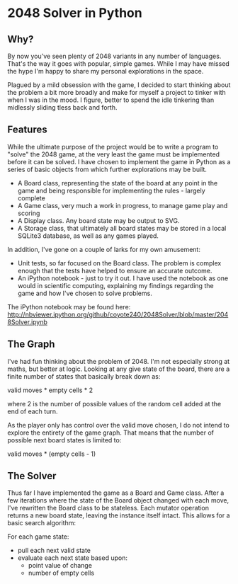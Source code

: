 # 2048 Solver in Python

## Why?

By now you've seen plenty of 2048 variants in any number of languages.  That's
the way it goes with popular, simple games.  While I may have missed the hype
I'm happy to share my personal explorations in the space.

Plagued by a mild obsession with the game, I decided to start thinking about the
problem a bit more broadly and make for myself a project to tinker with when I
was in the mood.  I figure, better to spend the idle tinkering than midlessly
sliding tless back and forth.

## Features

While the ultimate purpose of the project would be to write a program to "solve"
the 2048 game, at the very least the game must be implemented before it can be
solved.  I have chosen to implement the game in Python as a series of basic
objects from which further explorations may be built.

* A Board class, representing the state of the board at any point in the game
and being responsible for implementing the rules - largely complete
* A Game class, very much a work in progress, to manage game play and scoring
* A Display class.  Any board state may be output to SVG.
* A Storage class, that ultimately all board states may be stored in a local
SQLite3 database, as well as any games played.

In addition, I've gone on a couple of larks for my own amusement:

* Unit tests, so far focused on the Board class.  The problem is complex enough
that the tests have helped to ensure an accurate outcome.
* An iPython notebook - just to try it out.  I have used the notebook as one
would in scientific computing, explaining my findings regarding the game and how
I've chosen to solve problems.

The iPython notebook may be found here:
http://nbviewer.ipython.org/github/coyote240/2048Solver/blob/master/2048Solver.ipynb

## The Graph

I've had fun thinking about the problem of 2048.  I'm not especially strong at
maths, but better at logic.  Looking at any give state of the board, there are a
finite number of states that basically break down as:

valid moves * empty cells * 2

where 2 is the number of possible values of the random cell added at the end of
each turn.

As the player only has control over the valid move chosen, I do not intend to
explore the entirety of the game graph.  That means that the number of possible
next board states is limited to:

valid moves * (empty cells - 1)

## The Solver

Thus far I have implemented the game as a Board and Game class.  After a few
iterations where the state of the Board object changed with each move, I've
rewritten the Board class to be stateless.  Each mutator operation returns a new
board state, leaving the instance itself intact.  This allows for a basic search
algorithm:

For each game state:

* pull each next valid state
* evaluate each next state based upon:
    * point value of change
    * number of empty cells
